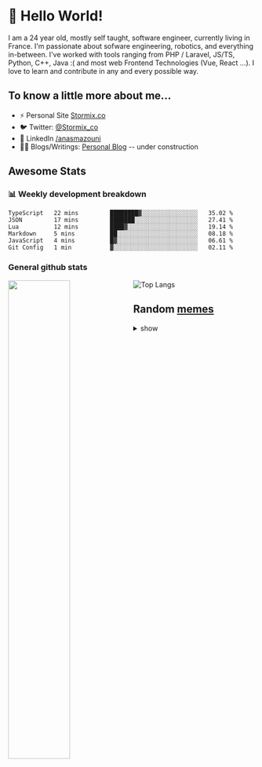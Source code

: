 # 👋 Hello World!

I am a 24 year old, mostly self taught, software engineer, currently living in France. I'm passionate about sofware engineering, robotics, and everything in-between. I've worked with tools ranging from PHP / Laravel, JS/TS, Python, C++, Java :( and most web Frontend Technologies (Vue, React ...). I love to learn and contribute in any and every possible way.

## To know a little more about me...

- ⚡ Personal Site [Stormix.co](http://stormix.co/)
- 🐦 Twitter: [@Stormix_co](https://twitter.com/stormix_co)
- 👥 LinkedIn [/anasmazouni](https://linkedin.com/in/anasmazouni)
- 👨‍💻 Blogs/Writings: [Personal Blog](https://blog.anasmazouni.dev/) -- under construction

## Awesome Stats

### :bar_chart: Weekly development breakdown

<!--START_SECTION:waka-->

```text
TypeScript   22 mins         ████████▓░░░░░░░░░░░░░░░░   35.02 %
JSON         17 mins         ███████░░░░░░░░░░░░░░░░░░   27.41 %
Lua          12 mins         ████▓░░░░░░░░░░░░░░░░░░░░   19.14 %
Markdown     5 mins          ██░░░░░░░░░░░░░░░░░░░░░░░   08.18 %
JavaScript   4 mins          █▓░░░░░░░░░░░░░░░░░░░░░░░   06.61 %
Git Config   1 min           ▓░░░░░░░░░░░░░░░░░░░░░░░░   02.11 %
```

<!--END_SECTION:waka-->


### General github stats

[<img align="left" width="50%" src="https://github-readme-stats.vercel.app/api?username=stormix&count_private=true&show_icons=true&theme=radical" />](https://github-readme-stats.vercel.app/api?username=stormix&count_private=true&show_icons=true&theme=radical)
![Top Langs](https://github-readme-stats.vercel.app/api/top-langs/?username=stormix&hide=TeX&layout=compact&theme=radical)


## Random [memes](https://github.com/Stormix/memes/)
<details>
<summary> show
</summary>
  
  ![meme](https://memes.stormix.co/send/memes)
</details>


